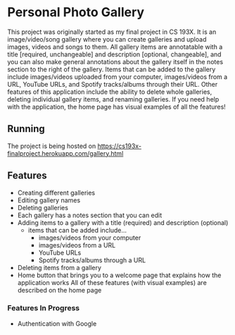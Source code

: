 # Personal Photo Gallery
This project was originally started as my final project in CS 193X. It is an image/video/song gallery where you can create galleries and upload images, videos and songs to them. 
All gallery items are annotatable with a title [required, unchangeable] and description [optional, changeable], and you can also make general annotations about the gallery 
itself in the notes section to the right of the gallery. Items that can be added to the gallery include images/videos uploaded from your computer, images/videos from a URL, 
YouTube URLs, and Spotify tracks/albums through their URL. Other features of this application include the ability to delete whole galleries, deleting individual gallery items,
and renaming galleries.
If you need help with the application, the home page has visual examples of all the features!

## Running
The project is being hosted on https://cs193x-finalproject.herokuapp.com/gallery.html

## Features
- Creating different galleries
- Editing gallery names
- Deleting galleries
- Each gallery has a notes section that you can edit
- Adding items to a gallery with a title (required) and description (optional)
	- items that can be added include...
		- images/videos from your computer 
		- images/videos from a URL
		- YouTube URLs
		- Spotify tracks/albums through a URL
- Deleting items from a gallery
- Home button that brings you to a welcome page that explains how the application works
All of these features (with visual examples) are described on the home page
### Features In Progress
- Authentication with Google

